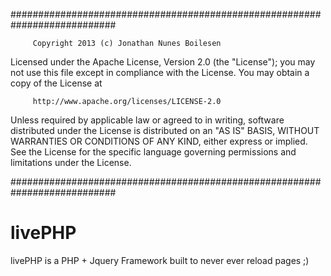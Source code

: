 ###########################################################################

         Copyright 2013 (c) Jonathan Nunes Boilesen

   Licensed under the Apache License, Version 2.0 (the "License");
   you may not use this file except in compliance with the License.
   You may obtain a copy of the License at

         http://www.apache.org/licenses/LICENSE-2.0

   Unless required by applicable law or agreed to in writing, software
   distributed under the License is distributed on an "AS IS" BASIS,
   WITHOUT WARRANTIES OR CONDITIONS OF ANY KIND, either express or implied.
   See the License for the specific language governing permissions and
   limitations under the License.

###########################################################################

livePHP
=======

livePHP is a PHP + Jquery Framework built to never ever reload pages ;)
